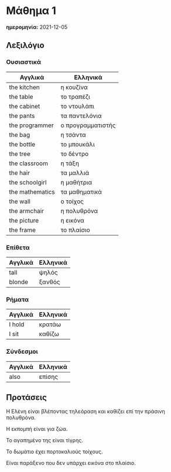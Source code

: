 # Μάθημα 1

**ημερομηνία:** 2021-12-05

## Λεξιλόγιο

### Ουσιαστικά

|Αγγλικά|Ελληνικά|
|-------|--------|
|the kitchen|η κουζίνα|
|the table|το τραπέζι|
|the cabinet|το ντουλάπι|
|the pants|τα παντελόνια|
|the programmer|ο προγραμματιστής|
|the bag|η τσάντα|
|the bottle|το μπουκάλι|
|the tree|το δέντρο|
|the classroom|η τάξη|
|the hair|τα μαλλιά|
|the schoolgirl|η μαθήτρια|
|the mathematics|τα μαθηματικά|
|the wall|ο τοίχος|
|the armchair|η πολυθρόνα|
|the picture|η εικόνα|
|the frame|το πλαίσιο|

### Επίθετα

|Αγγλικά|Ελληνικά|
|-------|--------|
|tall|ψηλός|
|blonde|ξανθός|

### Ρήματα

|Αγγλικά|Ελληνικά|
|-------|--------|
|I hold|κρατάω|
|I sit|καθίζω|

### Σύνδεσμοι

|Αγγλικά|Ελληνικά|
|-------|--------|
|also|επίσης|

## Προτάσεις

Η Ελένη είναι βλέποντας τηλεόραση και καθίζει επί την πράσινη πολυθρόνα.

Η εκπομπή είναι για ζώα.

Το αγαπημένο της είναι τίγρης.

Το δωμάτιο έχει πορτοκαλιούς τοίχους.

Είναι παράξενο που δεν υπάρχει εικόνα στο πλαίσιο.
